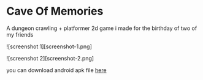 # Cave Of Memories

A dungeon crawling + platformer 2d game i made for the birthday of two of my friends

![screenshot 1][screenshot-1.png]

![screenshot 2][screenshot-2.png]

you can download android apk file [here](https://raw.githubusercontent.com)

